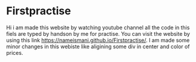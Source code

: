 # Firstpractise
Hi i am made this website by watching youtube channel all the code in this fiels are typed by handson by me for practise. You can visit the website by using this link
 https://nameismani.github.io/Firstpractise/. I am made some minor changes in this webiste like aligining some div in center and color of prices.

